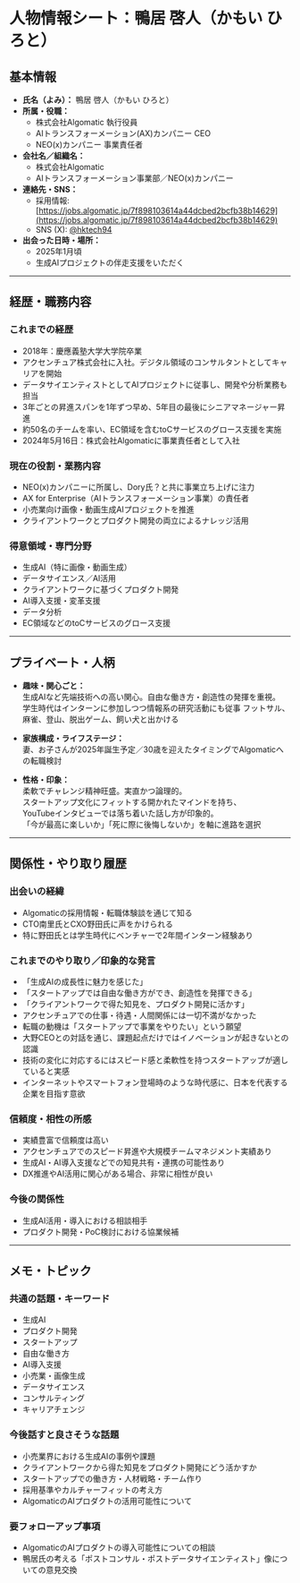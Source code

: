 # 人物情報シート：鴨居 啓人（かもい ひろと）

## 基本情報

- **氏名（よみ）：** 鴨居 啓人（かもい ひろと）
- **所属・役職：**  
  - 株式会社Algomatic 執行役員  
  - AIトランスフォーメーション(AX)カンパニー CEO  
  - NEO(x)カンパニー 事業責任者
- **会社名／組織名：**  
  - 株式会社Algomatic  
  - AIトランスフォーメーション事業部／NEO(x)カンパニー
- **連絡先・SNS：**  
  - 採用情報: [https://jobs.algomatic.jp/7f898103614a44dcbed2bcfb38b14629](https://jobs.algomatic.jp/7f898103614a44dcbed2bcfb38b14629)  
  - SNS (X): [@hktech94](https://twitter.com/hktech94)
- **出会った日時・場所：**
  - 2025年1月頃
  - 生成AIプロジェクトの伴走支援をいただく

---

## 経歴・職務内容

### これまでの経歴

- 2018年：慶應義塾大学大学院卒業  
- アクセンチュア株式会社に入社。デジタル領域のコンサルタントとしてキャリアを開始  
- データサイエンティストとしてAIプロジェクトに従事し、開発や分析業務も担当  
- 3年ごとの昇進スパンを1年ずつ早め、5年目の最後にシニアマネージャー昇進  
- 約50名のチームを率い、EC領域を含むtoCサービスのグロース支援を実施  
- 2024年5月16日：株式会社Algomaticに事業責任者として入社

### 現在の役割・業務内容

- NEO(x)カンパニーに所属し、Dory氏？と共に事業立ち上げに注力  
- AX for Enterprise（AIトランスフォーメーション事業）の責任者  
- 小売業向け画像・動画生成AIプロジェクトを推進  
- クライアントワークとプロダクト開発の両立によるナレッジ活用

### 得意領域・専門分野

- 生成AI（特に画像・動画生成）  
- データサイエンス／AI活用  
- クライアントワークに基づくプロダクト開発  
- AI導入支援・変革支援  
- データ分析  
- EC領域などのtoCサービスのグロース支援

---

## プライベート・人柄

- **趣味・関心ごと：**  
  生成AIなど先端技術への高い関心。自由な働き方・創造性の発揮を重視。  
  学生時代はインターンに参加しつつ情報系の研究活動にも従事
  フットサル、麻雀、登山、脱出ゲーム、飼い犬と出かける

- **家族構成・ライフステージ：**  
  妻、お子さんが2025年誕生予定／30歳を迎えたタイミングでAlgomaticへの転職検討

- **性格・印象：**  
  柔軟でチャレンジ精神旺盛。実直かつ論理的。  
  スタートアップ文化にフィットする開かれたマインドを持ち、  
  YouTubeインタビューでは落ち着いた話し方が印象的。  
  「今が最高に楽しいか」「死に際に後悔しないか」を軸に進路を選択

---

## 関係性・やり取り履歴

### 出会いの経緯

- Algomaticの採用情報・転職体験談を通じて知る  
- CTO南里氏とCXO野田氏に声をかけられる  
- 特に野田氏とは学生時代にベンチャーで2年間インターン経験あり

### これまでのやり取り／印象的な発言

- 「生成AIの成長性に魅力を感じた」  
- 「スタートアップでは自由な働き方ができ、創造性を発揮できる」  
- 「クライアントワークで得た知見を、プロダクト開発に活かす」  
- アクセンチュアでの仕事・待遇・人間関係には一切不満がなかった  
- 転職の動機は「スタートアップで事業をやりたい」という願望  
- 大野CEOとの対話を通じ、課題起点だけではイノベーションが起きないとの認識  
- 技術の変化に対応するにはスピード感と柔軟性を持つスタートアップが適していると実感  
- インターネットやスマートフォン登場時のような時代感に、日本を代表する企業を目指す意欲

### 信頼度・相性の所感

- 実績豊富で信頼度は高い  
- アクセンチュアでのスピード昇進や大規模チームマネジメント実績あり  
- 生成AI・AI導入支援などでの知見共有・連携の可能性あり  
- DX推進やAI活用に関心がある場合、非常に相性が良い

### 今後の関係性

- 生成AI活用・導入における相談相手  
- プロダクト開発・PoC検討における協業候補  

---

## メモ・トピック

### 共通の話題・キーワード

- 生成AI  
- プロダクト開発  
- スタートアップ  
- 自由な働き方  
- AI導入支援  
- 小売業・画像生成  
- データサイエンス  
- コンサルティング  
- キャリアチェンジ

### 今後話すと良さそうな話題

- 小売業界における生成AIの事例や課題  
- クライアントワークから得た知見をプロダクト開発にどう活かすか  
- スタートアップでの働き方・人材戦略・チーム作り  
- 採用基準やカルチャーフィットの考え方  
- AlgomaticのAIプロダクトの活用可能性について

### 要フォローアップ事項

- AlgomaticのAIプロダクトの導入可能性についての相談    
- 鴨居氏の考える「ポストコンサル・ポストデータサイエンティスト」像についての意見交換
